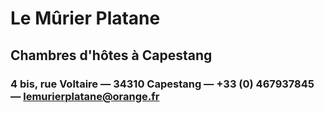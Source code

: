 #   Le Mûrier Platane

##  Chambres d'hôtes à Capestang

### 4 bis, rue Voltaire &mdash; 34310 Capestang &mdash; +33 (0) 467937845 &mdash; lemurierplatane@orange.fr
